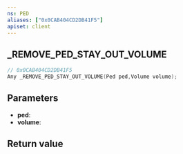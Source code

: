 ```yaml
---
ns: PED
aliases: ["0x0CAB404CD2DB41F5"]
apiset: client
---
```

## _REMOVE_PED_STAY_OUT_VOLUME

```c
// 0x0CAB404CD2DB41F5
Any _REMOVE_PED_STAY_OUT_VOLUME(Ped ped,Volume volume);
```


## Parameters
* **ped**:
* **volume**:

## Return value


